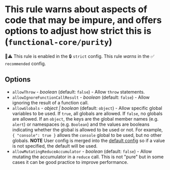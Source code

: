 # This rule warns about aspects of code that may be impure, and offers options to adjust how strict this is (`functional-core/purity`)

💼⚠️ This rule is enabled in the 🔒 `strict` config. This rule _warns_ in the ✅ `recommended` config.

<!-- end auto-generated rule header -->

## Options

- `allowThrow` - _boolean_ (default: `false`) - Allow `throw` statements.
- `allowIgnoreFunctionCallResult` - _boolean_ (default: `false`) - Allow ignoring the result of a function call.
- `allowGlobals` - _object | boolean_ (default: `object`) - Allow specific global variables to be used. If `true`, all globals are allowed. If `false`, no globals are allowed. If an `object`, the keys are the global member names (e.g. `alert`) or namespaces (e.g. `Boolean`) and the values are booleans indicating whether the global is allowed to be used or not. For example, `{ "console": true }` allows the `console` global to be used, but no other globals. **NOTE** User config is merged into the [default config](../../src/configs/ALLOW_GLOBALS_DEFAULT.ts) so if a value is not specified, the default will be used.
- `allowMutatingReduceAccumulator` - _boolean_ (default: `false`) - Allow mutating the accumulator in a `reduce` call. This is not "pure" but in some cases it can be good practice to improve performance.
